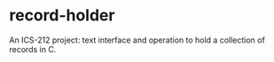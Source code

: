 # record-holder
An ICS-212 project: text interface and operation to hold a collection of records in C.
